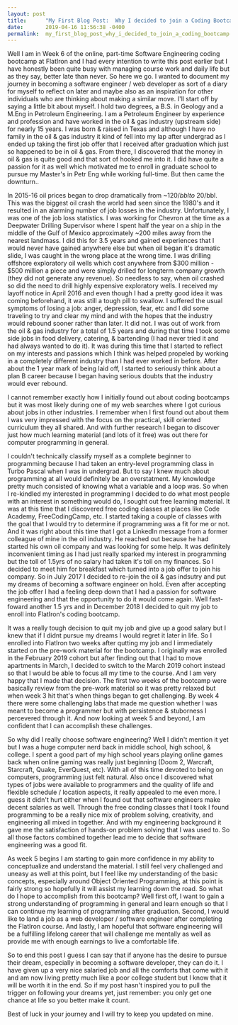 ```yaml
---
layout: post
title:      "My First Blog Post:  Why I decided to join a Coding Bootcamp"
date:       2019-04-16 11:56:38 -0400
permalink:  my_first_blog_post_why_i_decided_to_join_a_coding_bootcamp
---
```



Well I am in Week 6 of the online, part-time Software Engineering coding bootcamp at FlatIron and I had every intention to write this post earlier but I have honestly been quite busy with managing course work and daily life but as they say, better late than never.  So here we go.  I wanted to document my journey in becoming a software engineer / web developer as sort of a diary for myself to reflect on later and maybe also as an inspiration for other individuals who are thinking about making a similar move.  I'll start off by saying a little bit about myself.  I hold two degrees, a B.S. in Geology and a M.Eng in Petroleum Engineering.  I am a Petroleum Engineer by experience and profession and have worked in the oil & gas industry (upstream side) for nearly 15 years.  I was born & raised in Texas and although I have no family in the oil & gas industry it kind of fell into my lap after undergrad as I ended up taking the first job offer that I received after graduation which just so happened to be in oil & gas.  From there, I discovered that the money in oil & gas is quite good and that sort of hooked me into it.  I did have quite a passion for it as well which motivated me to enroll in graduate school to pursue my Master's in Petr Eng while working full-time.  But then came the downturn..

In 2015-16 oil prices began to drop dramatically from ~$120/bbl to ~$20/bbl.  This was the biggest oil crash the world had seen since the 1980's and it resulted in an alarming number of job losses in the industry.  Unfortunately, I was one of the job loss statistics.  I was working for Chevron at the time as a Deepwater Drilling Supervisor where I spent half the year on a ship in the middle of the Gulf of Mexico approximately ~200 miles away from the nearest landmass.  I did this for 3.5 years and gained experiences that I would never have gained anywhere else but when oil began it's dramatic slide, I was caught in the wrong place at the wrong time.  I was drilling offshore exploratory oil wells which cost anywhere from $300 million - $500 million a piece and were simply drilled for longterm company growth (they did not generate any revenue).  So needless to say, when oil crashed so did the need to drill highly expensive exploratory wells.  I received my layoff notice in April 2016 and even though I had a pretty good idea it was coming beforehand, it was still a tough pill to swallow.  I suffered the usual symptoms of losing a job:   anger, depression, fear, etc and I did some traveling to try and clear my mind and with the hopes that the industry would rebound sooner rather than later.  It did not.  I was out of work from the oil & gas industry for a total of 1.5 years and during that time I took some side jobs in food delivery, catering, & bartending (I had never tried it and had always wanted to do it).  It was during this time that I started to reflect on my interests and passions which I think was helped propeled by working in a completely different industry than I had ever worked in before.  After about the 1 year mark of being laid off, I started to seriously think about a plan B career because I began having serious doubts that the industry would ever rebound.  

I cannot remember exactly how I initially found out about coding bootcamps but it was most likely during one of my web searches where I got curious about jobs in other industries.  I remember when I first found out about them I was very impressed with the focus on the practical, skill oriented curriculum they all shared.  And with further research I began to discover just how much learning material (and lots of it free) was out there for computer programming in general.  

I couldn't technically classify myself as a complete beginner to programming because I had taken an entry-level programming class in Turbo Pascal when I was in undergrad.  But to say I knew much about programming at all would definitely be an overstatment.  My knowledge pretty much consisted of knowing what a variable and a loop was.  So when I re-kindled my interested in programming I decided to do what most people with an interest in something would do, I sought out free learning material.  It was at this time that I discovered free coding classes at places like Code Academy, FreeCodingCamp, etc.  I started taking a couple of classes with the goal that I would try to determine if programming was a fit for me or not.  And it was right about this time that I got a LinkedIn message from a former colleague of mine in the oil industry.  He reached out because he had started his own oil company and was looking for some help.  It was definitely inconvenient timing as I had just really sparked my interest in programming but the toll of 1.5yrs of no salary had taken it's toll on my finances.  So I decided to meet him for breakfast which turned into a job offer to join his company.  So in July 2017 I decided to re-join the oil & gas indsutry and put my dreams of becoming a software engineer on hold.  Even after accepting the job offer I had a feeling deep down that I had a passion for software engineering and that the opportunity to do it would come again.  Well fast-foward another 1.5 yrs and in December 2018 I decided to quit my job to enroll into FlatIron's coding bootcamp.  

It was a really tough decision to quit my job and give up a good salary but I knew that if I didnt pursue my dreams I would regret it later in life.  So I enrolled into FlatIron two weeks after qutting my job and I immediately started on the pre-work material for the bootcamp.  I originally was enrolled in the February 2019 cohort but after finding out that I had to move apartments in March, I decided to switch to the March 2019 cohort instead so that I would be able to focus all my time to the course.  And I am very happy that I made that decision.  The first two weeks of the bootcamp were basically review from the pre-work material so it was pretty relaxed but when week 3 hit that's when things began  to get challenging.  By week 4 there were some challenging labs that made me question whether I was meant to become a programmer but with persistence & stuborness I percevered through it.  And now looking at week 5 and beyond, I am confident that I can accomplish these challenges.

So why did I really choose software engineering?  Well I didn't mention it yet but I was a huge computer nerd back in middle school, high school, & college.  I spent a good part of my high school years playing online games back when online gaming was really just beginning (Doom 2, Warcraft, Starcraft, Quake, EverQuest, etc).  With all of this time devoted to being on computers, programming just felt natural.  Also once I discovered what types of jobs were available to programmers and the quality of life and flexible schedule / location aspects, it really appealed to me even more.  I guess it didn't hurt either when I found out that software engineers make decent salaries as well.  Through the free conding classes that I took I found programming to be a really nice mix of problem solving, creativity, and engineering all mixed in together.  And with my engineering background it gave me the satisfaction of hands-on problem solving that I was used to.  So all those factors combined together lead me to decide that software engineering was a good fit.  

As week 5 begins I am starting to gain more confidence in my ability to conceptualize and understand the material.  I still feel very challenged and uneasy as well at this point, but I feel like my understanding of the basic concepts, especially around Object Oriented Programming, at this point is fairly strong so hopefully it will assist my learning down the road.  So what do I hope to accomplish from this bootcamp?  Well first off, I want to gain a strong understanding of programming in general and learn enough so that I can continue my learning of programming after graduation.  Second, I would like to land a job as a web developer / software engineer after completing the FlatIron course.  And lastly, I am hopeful that software engineering will be a fulfilling lifelong career that will challenge me mentally as well as provide me with enough earnings to live a comfortable life.  

So to end this post I guess I can say that if anyone has the desire to pursue their dream, especially in becoming a software developer, they can do it.  I have given up a very nice salaried job and all the comforts that come with it and am now living pretty much like a poor college student but I know that it will be worth it in the end.  So if my post hasn't inspired you to pull the trigger on following your dreams yet, just remember:  you only get one chance at life so you better make it count.  

Best of luck in your journey and I will try to keep you updated on mine.
